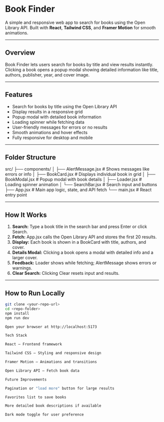# Book Finder

A simple and responsive web app to search for books using the Open Library API. Built with **React**, **Tailwind CSS**, and **Framer Motion** for smooth animations.

---

## Overview
Book Finder lets users search for books by title and view results instantly. Clicking a book opens a popup modal showing detailed information like title, authors, publisher, year, and cover image.  

---

## Features
- Search for books by title using the Open Library API  
- Display results in a responsive grid  
- Popup modal with detailed book information  
- Loading spinner while fetching data  
- User-friendly messages for errors or no results  
- Smooth animations and hover effects  
- Fully responsive for desktop and mobile  

---

## Folder Structure

src/
├── components/
│   ├── AlertMessage.jsx   # Shows messages like errors or info
│   ├── BookCard.jsx       # Displays individual book in grid
│   ├── BookModal.jsx      # Popup modal with book details
│   ├── Loader.jsx         # Loading spinner animation
│   └── SearchBar.jsx      # Search input and buttons
├── App.jsx                # Main app logic, state, and API fetch
└── main.jsx               # React entry point


---

## How It Works

1. **Search:** Type a book title in the search bar and press Enter or click Search.  
2. **Fetch:** App.jsx calls the Open Library API and stores the first 20 results.  
3. **Display:** Each book is shown in a BookCard with title, authors, and cover.  
4. **Details Modal:** Clicking a book opens a modal with detailed info and a larger cover.  
5. **Feedback:** Loader shows while fetching; AlertMessage shows errors or warnings.  
6. **Clear Search:** Clicking Clear resets input and results.  

---

## How to Run Locally

```bash
git clone <your-repo-url>
cd <repo-folder>
npm install
npm run dev

Open your browser at http://localhost:5173

Tech Stack

React – Frontend framework

Tailwind CSS – Styling and responsive design

Framer Motion – Animations and transitions

Open Library API – Fetch book data

Future Improvements

Pagination or "load more" button for large results

Favorites list to save books

More detailed book descriptions if available

Dark mode toggle for user preference
